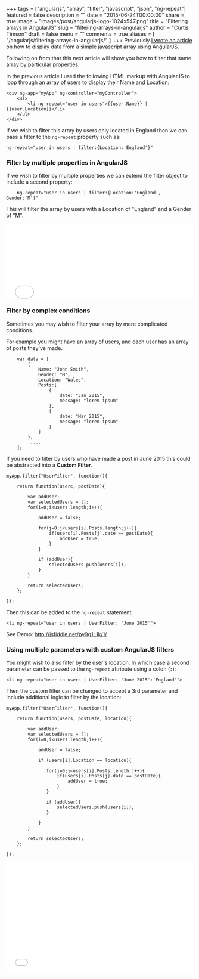 +++
tags = ["angularjs", "array", "filter", "javascript", "json", "ng-repeat"]
featured = false
description = ""
date = "2015-06-24T00:00:00"
share = true
image = "images/post/angularjs-logo-1024x547.png"
title = "Filtering arrays in AngularJS"
slug = "filtering-arrays-in-angularjs"
author = "Curtis Timson"
draft = false
menu = ""
comments = true
aliases = [
    "/angularjs/filtering-arrays-in-angularjs/"
]
+++
Previously <a href="http://curtistimson.co.uk/angularjs/setting-up-a-simple-angularjs-app-to-display-an-array/" title="Setting up a simple AngularJS app to display an array">I wrote an article</a> on how to display data from a simple javascript array using AngularJS.

Following on from that this next article will show you how to filter that same array by particular properties.

In the previous article I used the following HTML markup with AngularJS to loop through an array of users to display their Name and Location:

    <div ng-app="myApp" ng-controller="myController">
        <ul>
            <li ng-repeat="user in users">{{user.Name}} | {{user.Location}}</li>
        </ul>
    </div>

If we wish to filter this array by users only located in England then we can pass a filter to the `ng-repeat` property such as:

    ng-repeat="user in users | filter:{Location:'England'}"

<h3>Filter by multiple properties in AngularJS</h3>

If we wish to filter by multiple properties we can extend the filter object to include a second property:

~~~~
    ng-repeat="user in users | filter:{Location:'England', Gender:'M'}"
~~~~

This will filter the array by users with a Location of "England" and a Gender of "M".

<iframe width="100%" height="200" src="//jsfiddle.net/Curt/oLtchsb6/6/embedded/" allowfullscreen="allowfullscreen" frameborder="0"></iframe>

<h3>Filter by complex conditions</h3>

Sometimes you may wish to filter your array by more complicated conditions.

For example you might have an array of users, and each user has an array of posts they've made.

~~~~
    var data = [
        {
            Name: "John Smith",
            Gender: "M",
            Location: "Wales",
            Posts:[
                {
                    date: "Jan 2015",
                    message: "lorem ipsum"
                },
                {
                    date: "Mar 2015",
                    message: "lorem ipsum"
                }
            ]
        },
        .....
    ];
~~~~

If you need to filter by users who have made a post in June 2015 this could be abstracted into a <strong>Custom Filter</strong>.

    myApp.filter("UserFilter", function(){

        return function(users, postDate){

            var addUser;
            var selectedUsers = [];
            for(i=0;i<users.length;i++){

                addUser = false;

                for(j=0;j<users[i].Posts.length;j++){
                    if(users[i].Posts[j].date == postDate){
                        addUser = true;                    
                    }
                }

                if (addUser){
                    selectedUsers.push(users[i]);
                }
            }

            return selectedUsers;
        };

    });

Then this can be added to the `ng-repeat` statement:

    <li ng-repeat="user in users | UserFilter: 'June 2015'">

See Demo: <a href="http://jsfiddle.net/py9g1L1k/1/" target="_blank">http://jsfiddle.net/py9g1L1k/1/</a>

<h3>Using multiple parameters with custom AngularJS filters</h3>

You might wish to also filter by the user's location. In which case a second parameter can be passed to the `ng-repeat` attribute using a colon (`:`):

    <li ng-repeat="user in users | UserFilter: 'June 2015':'England'">

Then the custom filter can be changed to accept a 3rd parameter and include additional logic to filter by the location:

    myApp.filter("UserFilter", function(){

        return function(users, postDate, location){

            var addUser;
            var selectedUsers = [];
            for(i=0;i<users.length;i++){

                addUser = false;

                if (users[i].Location == location){

                   for(j=0;j<users[i].Posts.length;j++){
                       if(users[i].Posts[j].date == postDate){
                           addUser = true;                    
                       }
                   }

                   if (addUser){
                       selectedUsers.push(users[i]);
                   }

                }
            }

            return selectedUsers;
        };

    });

<iframe width="100%" height="300" src="//jsfiddle.net/py9g1L1k/2/embedded/" allowfullscreen="allowfullscreen" frameborder="0"></iframe>
